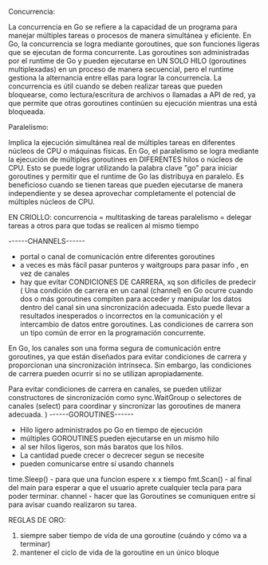 Concurrencia:

La concurrencia en Go se refiere a la capacidad de un programa para manejar múltiples tareas o procesos de manera simultánea y eficiente.
En Go, la concurrencia se logra mediante goroutines, que son funciones ligeras que se ejecutan de forma concurrente.
Las goroutines son administradas por el runtime de Go y pueden ejecutarse en UN SOLO HILO (goroutines multiplexadas) en un proceso de manera secuencial, pero el runtime gestiona la alternancia entre ellas para lograr la concurrencia.
La concurrencia es útil cuando se deben realizar tareas que pueden bloquearse, como lectura/escritura de archivos o llamadas a API de red, ya que permite que otras goroutines continúen su ejecución mientras una está bloqueada.

Paralelismo:

Implica la ejecución simultánea real de múltiples tareas en diferentes núcleos de CPU o máquinas físicas.
En Go, el paralelismo se logra mediante la ejecución de múltiples goroutines en DIFERENTES hilos o núcleos de CPU. Esto se puede lograr utilizando la palabra clave "go" para iniciar goroutines y permitir que el runtime de Go las distribuya en paralelo.
Es beneficioso cuando se tienen tareas que pueden ejecutarse de manera independiente y se desea aprovechar completamente el potencial de múltiples núcleos de CPU.

EN CRIOLLO:
concurrencia = multitasking de tareas
paralelismo = delegar tareas a otros para que todas se realicen al mismo tiempo

------CHANNELS------
 - portal o canal de comunicación entre diferentes goroutines
 - a veces es más fácil pasar punteros y waitgroups para pasar info , en vez de canales
 - hay que evitar CONDICIONES DE CARRERA, xq son difíciles de predecir (
Una condición de carrera en un canal (channel) en Go ocurre cuando dos o más goroutines compiten para acceder y manipular los datos dentro del canal sin una sincronización adecuada. Esto puede llevar a resultados inesperados o incorrectos en la comunicación y el intercambio de datos entre goroutines. Las condiciones de carrera son un tipo común de error en la programación concurrente.

En Go, los canales son una forma segura de comunicación entre goroutines, ya que están diseñados para evitar condiciones de carrera y proporcionan una sincronización intrínseca. Sin embargo, las condiciones de carrera pueden ocurrir si no se utilizan apropiadamente.

Para evitar condiciones de carrera en canales, se pueden utilizar constructores de sincronización como sync.WaitGroup o selectores de canales (select) para coordinar y sincronizar las goroutines de manera adecuada.
)
------GOROUTINES------
- Hilo ligero administrados po Go en tiempo de ejecución
- múltiples GOROUTINES pueden ejecutarse en un mismo hilo
- al ser hilos ligeros, son más baratos que los hilos.
- La cantidad puede crecer o decrecer segun se necesite
- pueden comunicarse entre sí usando channels

time.Sleep() - para que una funcion espere x x tiempo
fmt.Scan() - al final del main para esperar a que el usuario aprete cualquier tecla para para poder terminar.
channel -  hacer que las Goroutines se comuniquen entre sí para avisar cuando realizaron su tarea.

REGLAS DE ORO:
1) siempre saber tiempo de vida de una goroutine (cuándo y cómo va a terminar)
2) mantener el ciclo de vida de la goroutine en un único bloque